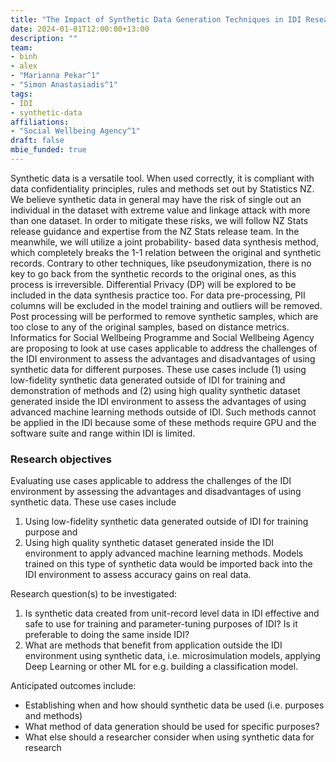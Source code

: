 ```yaml
---
title: "The Impact of Synthetic Data Generation Techniques in IDI Research"
date: 2024-01-01T12:00:00+13:00
description: ""
team:
- binh
- alex
- "Marianna Pekar^1"
- "Simon Anastasiadis^1"
tags:
- IDI
- synthetic-data
affiliations:
- "Social Wellbeing Agency^1"
draft: false
mbie_funded: true
---
```


Synthetic data is a versatile tool. When used correctly, it is compliant with data confidentiality principles, rules and methods set out by Statistics NZ. We believe synthetic data in general may have the risk of single out an individual in the dataset with extreme value and linkage attack with more than one dataset. In order to mitigate these risks, we will follow NZ Stats release guidance and expertise from the NZ Stats release team. In the meanwhile, we will utilize a joint probability- based data synthesis method, which completely breaks the 1-1 relation between the original and synthetic records. Contrary to other techniques, like pseudonymization, there is no key to go back from the synthetic records to the original ones, as this process is irreversible. Differential Privacy (DP) will be explored to be included in the data synthesis practice too. For data pre-processing, PII columns will be excluded in the model training and outliers will be removed. Post processing will be performed to remove synthetic samples, which are too close to any of the original samples, based on distance metrics. Informatics for Social Wellbeing Programme and Social Wellbeing Agency are proposing to look at use cases applicable to address the challenges of the IDI environment to assess the advantages and disadvantages of using synthetic data for different purposes. These use cases include (1) using low-fidelity synthetic data generated outside of IDI for training and demonstration of methods and (2) using high quality synthetic dataset generated inside the IDI environment to assess the advantages of using advanced machine learning methods outside of IDI. Such methods cannot be applied in the IDI because some of these methods require GPU and the software suite and range within IDI is limited.


### Research objectives

Evaluating use cases applicable to address the challenges of the IDI environment by assessing the advantages and disadvantages of using synthetic data.
These use cases include
1. Using low-fidelity synthetic data generated outside of IDI for training purpose and
2. Using high quality synthetic dataset generated inside the IDI environment to apply advanced machine learning methods. Models trained on this type of synthetic data would be imported back into the IDI environment to assess accuracy gains on real data.

Research question(s) to be investigated:
1. Is synthetic data created from unit-record level data in IDI effective and safe to use for training and parameter-tuning purposes of IDI? Is it preferable to doing the same inside IDI?
2. What are methods that benefit from application outside the IDI environment using synthetic data, i.e. microsimulation models, applying Deep Learning or other ML for e.g. building a classification model.

Anticipated outcomes include:
- Establishing when and how should synthetic data be used (i.e. purposes and methods)
- What method of data generation should be used for specific purposes?
- What else should a researcher consider when using synthetic data for research
